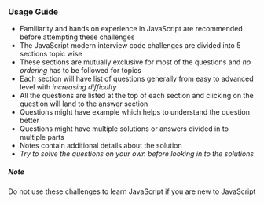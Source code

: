 ### Usage Guide

- Familiarity and hands on experience in JavaScript are recommended before attempting these challenges
- The JavaScript modern interview code challenges are divided into 5 sections topic wise
- These sections are mutually exclusive for most of the questions and _no ordering_ has to be followed for topics
- Each section will have list of questions generally from easy to advanced level with _increasing difficulty_
- All the questions are listed at the top of each section and clicking on the question will land to the answer section
- Questions might have example which helps to understand the question better
- Questions might have multiple solutions or answers divided in to multiple parts
- Notes contain additional details about the solution
- _Try to solve the questions on your own before looking in to the solutions_

##### Note
Do not use these challenges to learn JavaScript if you are new to JavaScript

